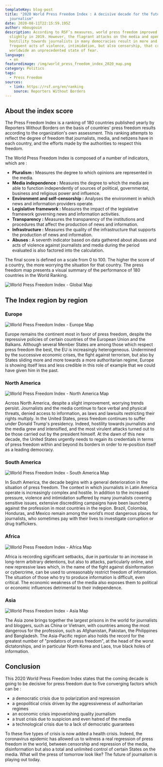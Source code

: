 ```yaml
---
templateKey: blog-post
title: "2020 World Press Freedom Index : A decisive decade for the future of
  journalism"
date: 2020-08-11T22:15:59.195Z
author: mbougouin
description: According to RSF’s measures, world press freedom improved very
  slightly in 2019. However, the flagrant attacks on the media and open
  hostility towards journalists in many democracies result in more and more
  frequent acts of violence, intimidation, but also censorship, that create
  worldwide an unprecedented state of fear.
language:
  - en
featuredimage: /img/world_press_freedom_index_2020_map.png
category: Politics
tags:
  - Press Freedom
sources:
  - link: https://rsf.org/en/ranking
    source: Reporters Without Borders
---
```

## About the index score

The Press Freedom Index is a ranking of 180 countries published yearly by Reporters Without Borders on the basis of countries' press freedom results according to the organization's own assessment. This ranking attempts to reflect the degree of freedom that journalists, media, and netizens have in each country, and the efforts made by the authorities to respect this freedom.

The World Press Freedom Index is composed of a number of indicators, which are :

* **Pluralism :** Measures the degree to which opinions are represented in the media.
* **Media independence :** Measures the degree to which the media are able to function independently of sources of political, governmental, business and religious power and influence.
* **Environment and self-censorship :** Analyses the environment in which news and information providers operate.
* **Legislative framework :** Measures the impact of the legislative framework governing news and information activities.
* **Transparency :** Measures the transparency of the institutions and procedures that affect the production of news and information.
* **Infrastructure :** Measures the quality of the infrastructure that supports the production of news and information.
* **Abuses :** A seventh indicator based on data gathered about abuses and acts of violence against journalists and media during the period evaluated is also factored into the calculation.

The final score is defined on a scale from 0 to 100. The higher the score of a country, the more worrying the situation for that country. The press freedom map presents a visual summary of the performance of 180 countries in the World Ranking. 

![World Press Freedom Index - Global Map](/img/world_press_freedom_index_2020_map.png "World Press Freedom Index 2020")

## The Index region by region

### Europe

![World Press Freedom Index - Europe Map](/img/world_press_freedom_index_2020_europe_map.png "Press Freedom Index 2020 in Europe")

Europe remains the continent most in favor of press freedom, despite the repressive policies of certain countries of the European Union and the Balkans. Although several Member States are among those which respect press freedom the best, the EU is increasingly heterogeneous. Undermined by the successive economic crises, the fight against terrorism, but also by States sliding more and more towards a more authoritarian regime, Europe is showing itself less and less credible in this role of example that we could have given him in the past.

### North America

![World Press Freedom Index - North America Map](/img/world_press_freedom_index_2020_north_america_map.png "Press Freedom Index 2020 in North America")

Across North America, despite a slight improvement, worrying trends persist. Journalists and the media continue to face verbal and physical threats, denied access to information, as laws and lawsuits restricting their rights multiply. In the United States, press freedom continues to suffer under Donald Trump's presidency. Indeed, hostility towards journalists and the media grew and intensified, and the most virulent attacks turned out to be those carried out by the president himself. At the dawn of this new decade, the United States urgently needs to regain its credentials in terms of press freedom within and beyond its borders in order to re-position itself as a leading democracy.

### South America

![World Press Freedom Index - South America Map](/img/world_press_freedom_index_2020_south_america_map.png "Press Freedom Index 2020 in South America")

In South America, the decade begins with a general deterioration in the situation of press freedom. The context in which journalists in Latin America operate is increasingly complex and hostile. In addition to the increased pressure, violence and intimidation suffered by many journalists covering sensitive issues, extensive discrediting campaigns have been launched against the profession in most countries in the region. Brazil, Colombia, Honduras, and Mexico remain among the world’s most dangerous places for journalists, who sometimes pay with their lives to investigate corruption or drug traffickers.

### Africa

![World Press Freedom Index - Africa Map](/img/world_press_freedom_index_2020_africa_map.png "Press Freedom Index 2020 in Africa")

Africa is recording significant setbacks, due in particular to an increase in long-term arbitrary detentions, but also to attacks, particularly online, and new repressive laws which, in the name of the fight against disinformation or cybercrime, can be used to unreasonably restrict freedom of information. The situation of those who try to produce information is difficult, even critical. The economic weakness of the media also exposes them to political or economic influences detrimental to their independence.

### Asia

![World Press Freedom Index - Asia Map](/img/world_press_freedom_index_2020_asia_map.png "Press Freedom Index 2020 in Asia")

The Asia zone brings together the largest prisons in the world for journalists and bloggers, such as China or Vietnam, with countries among the most dangerous for the profession, such as Afghanistan, Pakistan, the Philippines and Bangladesh. The Asia-Pacific region also holds the record for the greatest number of "predators of press freedom", at the head of the worst dictatorships, and in particular North Korea and Laos, true black holes of information.

## Conclusion

This 2020 World Press Freedom Index states that the coming decade is going to be decisive for press freedom due to five converging factors which can be :

* a democratic crisis due to polarization and repression
* a geopolitical crisis driven by the aggressiveness of authoritarian regimes
* an economic crisis impoverishing quality journalism
* a trust crisis due to suspicion and even hatred of the media
* a technological crisis due to a lack of democratic guarantees

To these five types of crisis is now added a health crisis. Indeed, the coronavirus epidemic has allowed us to witness a real regression of press freedom in the world, between censorship and repression of the media, disinformation but also a total and unlimited control of certain States on the media. What will the press of tomorrow look like? The future of journalism is playing out today.